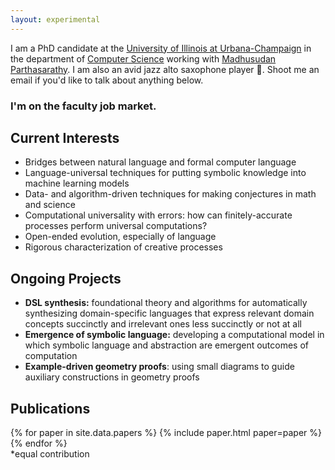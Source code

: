 ```yaml
---
layout: experimental
---
```


I am a PhD candidate at the [University of Illinois at
Urbana-Champaign][uiuc] in the department of [Computer Science][cs]
working with [Madhusudan Parthasarathy][madhu]. I am also an avid jazz
alto saxophone player 🎷. Shoot me an email if you'd like to talk
about anything below.

<h3 id="job">I'm on the faculty job market.</h3>

## Current Interests

<section id="interests">
<ul>
<li>Bridges between natural language and formal computer language</li>
<li>Language-universal techniques for putting symbolic knowledge into
machine learning models</li>
<li>Data- and algorithm-driven techniques for making conjectures in math and science</li>
<li>Computational universality with errors: how can
finitely-accurate processes perform universal computations?</li>
<li>Open-ended evolution, especially of language</li>
<li>Rigorous characterization of creative processes</li>
</ul>
</section>

## Ongoing Projects

<section id="projects">
<ul>

<li><b>DSL synthesis:</b> foundational theory and algorithms for
automatically synthesizing domain-specific languages that
express relevant domain concepts succinctly and irrelevant ones less
succinctly or not at all  </li>

<li><b>Emergence of symbolic language:</b> developing a computational
model in which symbolic language and abstraction are emergent outcomes
of computation</li>

<li><b>Example-driven geometry proofs</b>: using small diagrams to guide
auxiliary constructions in geometry proofs </li>

</ul>
</section>

[uiuc]: https://illinois.edu/
[cs]: https://cs.illinois.edu/
[madhu]: https://madhu.cs.illinois.edu/

## Publications

<section id="papers">
{% for paper in site.data.papers %}
{% include paper.html paper=paper %}
{% endfor %}

<br>
*equal contribution
</section>
